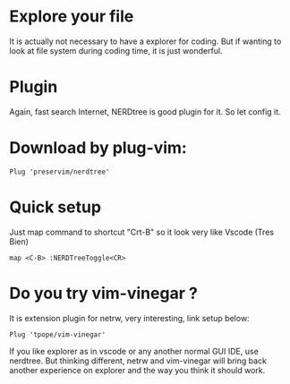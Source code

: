 # Explore your file

It is actually not necessary to have a explorer for coding. But if wanting
to look at file system during coding time, it is just wonderful.

# Plugin

Again, fast search Internet, NERDtree is good plugin for it. So let config it.

# Download by plug-vim:

```vimL
Plug 'preservim/nerdtree'
```

# Quick setup

Just map command to shortcut "Crt-B" so it look very like Vscode (Tres Bien)

```vimL
map <C-B> :NERDTreeToggle<CR>
```

# Do you try vim-vinegar ?

It is extension plugin for netrw, very interesting, link setup below:

```
Plug 'tpope/vim-vinegar'
```

If you like explorer as in vscode or any another normal GUI IDE, use nerdtree. But thinking different,
netrw and vim-vinegar will bring back another experience on explorer and the way you think it should work.
